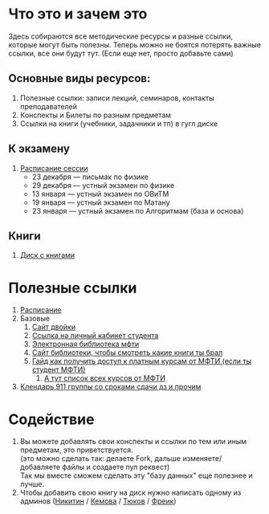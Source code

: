 # Что это и зачем это
Здесь собираются все методические ресурсы и разные ссылки, которые могут быть полезны. Теперь можно не боятся потерять важные ссылки, все они будут тут. (Если еще нет, просто добавьте сами) 

## Основные виды ресурсов:  
1. Полезные ссылки: записи лекций, семинаров, контакты преподавателей
1. Конспекты и Билеты по разным предметам 
1. Ссылки на книги (учебники, задачники и тп) в гугл диске

## К экзамену
1. [Расписание сессии](https://docs.google.com/spreadsheets/d/1yTUXr3TvCak_WfJhlAQ7PN71PO-4TS9DNg6wkO89Vg8/edit?usp=sharing)
    - 23 декабря –– письмак по физике
    - 29 декабря –– устный экзамен по физике
    - 13 января  –– устный экзамен по ОВиТМ
    - 19 января  –– устный экзамен по Матану
    - 23 января  –– устный экзамен по Алгоритмам (база и основа)

## Книги
1. [Диск с книгами](https://drive.google.com/drive/u/1/folders/1-x9WH0vlD8MoJq_7fTfCGphnA3r1jODU) 


# Полезные ссылки
1. [Расписание](https://mipt.ru/about/departments/uchebniy/schedule/study/?clear_cache=Y)
1. Базовые
    1. [Сайт двойки](https://2ka.mipt.ru)
    1. [Ссылка на личный кабинет студента](https://profile.mipt.ru)
    1. [Электронная библиотека мфти](https://lib.mipt.ru_)
    1. [Сайт библиотеки, чтобы смотреть какие книги ты брал](http://ruslanlib.phystech.edu/)
    1. [Гайд как получить доступ к платным курсам от МФТИ (если ты студент МФТИ)](http://miptstream.ru/2017/05/30/coursera/)
        1. [А тут список всех курсов от МФТИ](https://www.coursera.org/mipt)
1. [Клендарь 911 группы со сроками сдачи дз и прочим](https://docs.google.com/spreadsheets/d/1mRaD19QDzDW5SBSQhB7x2FFImR883gcqXcq00t2m1CE/edit?usp=sharing)  


# Содействие
1. Вы можете добавлять свои конспекты и ссылки по тем или иным предметам, это приветствуется.  
(это можно сделать так: делаете Fork, дальше изменяете/добавляете файлы и создаете пул реквест)  
Так мы вместе сможем сделать эту "базу данных" еще полезнее и лучше.  
1. Чтобы добавить свою книгу на диск нужно написать одному из админов ([Никитин](https://vk.com/acmilan_09) / [Кемова](https://vk.com/tasyakemova) / [Тюков](https://vk.com/marktyukov) / [Фреик](https://vk.com/alexfreik))  
